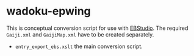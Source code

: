 # wadoku-epwing

This is conceptual conversion script for use with [EBStudio](http://ebstudio.info/home/EBStudio.html).
The required ```Gaiji.xml``` and ```GaijiMap.xml``` have to be created separately.

* ```entry_export_ebs.xslt``` the main conversion script.